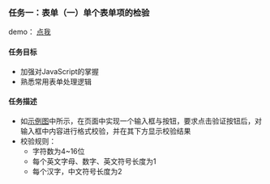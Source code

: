 ### 任务一：表单（一）单个表单项的检验

demo： [点我](http://www.kumo-ka.com/code/IFE-2017/YYXY/task_1/index.html)

#### 任务目标

- 加强对JavaScript的掌握
- 熟悉常用表单处理逻辑

####  任务描述

- 如[示例图](http://7xrp04.com1.z0.glb.clouddn.com/task_2_29_1.jpg)中所示，在页面中实现一个输入框与按钮，要求点击验证按钮后，对输入框中内容进行格式校验，并在其下方显示校验结果
- 校验规则：
  - 字符数为4~16位
  - 每个英文字母、数字、英文符号长度为1
  - 每个汉字，中文符号长度为2


